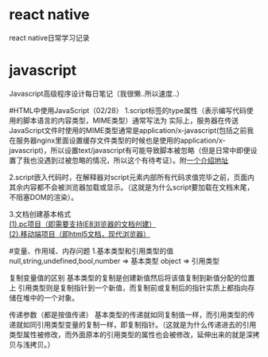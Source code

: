 # react native
react native日常学习记录

# javascript
Javascript高级程序设计每日笔记（我很懒..所以速度..）

#HTML中使用JavaScript（02/28）
1.script标签的type属性（表示编写代码使用的脚本语言的内容类型，MIME类型）通常写法为<script type="text/javascript"></script>
实际上，服务器在传送JavaScript文件时使用的MIME类型通常是application/x-javascript(包括之前我在服务器nginx里面设置缓存文件类型的时候也是使用的application/x-javascript)，所以设置text/javascript有可能导致脚本被忽略（但是日常中即便设置了我也没遇到过被忽略的情况，所以这个有待考证）。附<a href="https://www.zhihu.com/question/19794923/answer/14447791">一个介绍地址</a>

2.script嵌入代码时，在解释器对script元素内部所有代码求值完毕之前，页面内其余内容都不会被浏览器加载或显示。（这就是为什么script要加载在文档末尾，不阻塞DOM的渲染）。

3.文档创建基本格式<br />
<a href="https://github.com/LCJ-MinYa/javascript/blob/master/HTML%E4%B8%AD%E4%BD%BF%E7%94%A8JavaScript/pc.html">(1).pc项目（即需要支持IE8浏览器的文档创建）</a><br />
<a href="https://github.com/LCJ-MinYa/javascript/blob/master/HTML%E4%B8%AD%E4%BD%BF%E7%94%A8JavaScript/html5.html">(2).移动端项目（即html5文档，现代浏览器）</a>



#变量、作用域、内存问题
1.基本类型和引用类型的值
null,string,undefined,bool,number => 基本类型
object => 引用类型

复制变量值的区别
基本类型的复制是创建新值然后将该值复制到新值分配的位置上
引用类型则是复制指针到一个新值，而复制前或复制后的指针实质上都指向存储在堆中的一个对象。

传递参数（都是按值传递）
基本类型的传递就如同复制值一样，而引用类型的传递就如同引用类型变量的复制一样，即复制指针。（这就是为什么传递进去的引用类型属性被修改，而外面原本的引用类型的属性也会被修改，延伸出来的就是深拷贝与浅拷贝。）

